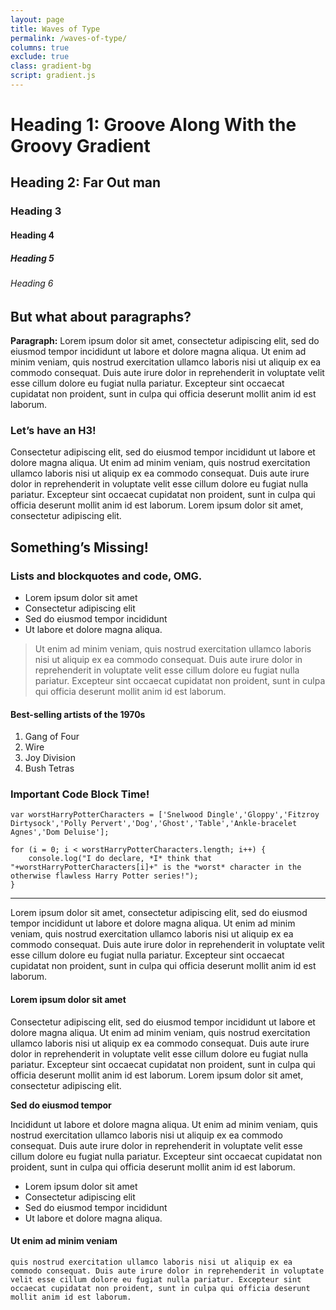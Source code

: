```yaml
---
layout: page
title: Waves of Type
permalink: /waves-of-type/
columns: true
exclude: true
class: gradient-bg
script: gradient.js
---
```


# Heading 1: Groove Along With the Groovy Gradient

## Heading 2: Far Out man

### Heading 3

#### Heading 4

##### Heading 5

###### Heading 6

## But what about paragraphs?

**Paragraph:** Lorem ipsum dolor sit amet, consectetur adipiscing elit, sed do eiusmod tempor incididunt ut labore et dolore magna aliqua. Ut enim ad minim veniam, quis nostrud exercitation ullamco laboris nisi ut aliquip ex ea commodo consequat. Duis aute irure dolor in reprehenderit in voluptate velit esse cillum dolore eu fugiat nulla pariatur. Excepteur sint occaecat cupidatat non proident, sunt in culpa qui officia deserunt mollit anim id est laborum.

### Let’s have an H3!

Consectetur adipiscing elit, sed do eiusmod tempor incididunt ut labore et dolore magna aliqua. Ut enim ad minim veniam, quis nostrud exercitation ullamco laboris nisi ut aliquip ex ea commodo consequat. Duis aute irure dolor in reprehenderit in voluptate velit esse cillum dolore eu fugiat nulla pariatur. Excepteur sint occaecat cupidatat non proident, sunt in culpa qui officia deserunt mollit anim id est laborum. Lorem ipsum dolor sit amet, consectetur adipiscing elit.

## Something’s Missing!

### Lists and blockquotes and code, OMG.

+ Lorem ipsum dolor sit amet
+ Consectetur adipiscing elit
+ Sed do eiusmod tempor incididunt
+ Ut labore et dolore magna aliqua. 

> Ut enim ad minim veniam, quis nostrud exercitation ullamco laboris nisi ut aliquip ex ea commodo consequat. Duis aute irure dolor in reprehenderit in voluptate velit esse cillum dolore eu fugiat nulla pariatur. Excepteur sint occaecat cupidatat non proident, sunt in culpa qui officia deserunt mollit anim id est laborum.

#### Best-selling artists of the 1970s

1. Gang of Four
2. Wire
3. Joy Division
4. Bush Tetras

### Important Code Block Time!

```
var worstHarryPotterCharacters = ['Snelwood Dingle','Gloppy','Fitzroy Dirtysock','Polly Pervert','Dog','Ghost','Table','Ankle-bracelet Agnes','Dom Deluise'];

for (i = 0; i < worstHarryPotterCharacters.length; i++) {
	console.log("I do declare, *I* think that "+worstHarryPotterCharacters[i]+" is the *worst* character in the otherwise flawless Harry Potter series!");
}
```

---

Lorem ipsum dolor sit amet, consectetur adipiscing elit, sed do eiusmod tempor incididunt ut labore et dolore magna aliqua. Ut enim ad minim veniam, quis nostrud exercitation ullamco laboris nisi ut aliquip ex ea commodo consequat. Duis aute irure dolor in reprehenderit in voluptate velit esse cillum dolore eu fugiat nulla pariatur. Excepteur sint occaecat cupidatat non proident, sunt in culpa qui officia deserunt mollit anim id est laborum.

#### Lorem ipsum dolor sit amet

Consectetur adipiscing elit, sed do eiusmod tempor incididunt ut labore et dolore magna aliqua. Ut enim ad minim veniam, quis nostrud exercitation ullamco laboris nisi ut aliquip ex ea commodo consequat. Duis aute irure dolor in reprehenderit in voluptate velit esse cillum dolore eu fugiat nulla pariatur. Excepteur sint occaecat cupidatat non proident, sunt in culpa qui officia deserunt mollit anim id est laborum. Lorem ipsum dolor sit amet, consectetur adipiscing elit.

**Sed do eiusmod tempor**

Incididunt ut labore et dolore magna aliqua. Ut enim ad minim veniam, quis nostrud exercitation ullamco laboris nisi ut aliquip ex ea commodo consequat. Duis aute irure dolor in reprehenderit in voluptate velit esse cillum dolore eu fugiat nulla pariatur. Excepteur sint occaecat cupidatat non proident, sunt in culpa qui officia deserunt mollit anim id est laborum.

+ Lorem ipsum dolor sit amet
+ Consectetur adipiscing elit
+ Sed do eiusmod tempor incididunt
+ Ut labore et dolore magna aliqua. 

#### Ut enim ad minim veniam

`quis nostrud exercitation ullamco laboris nisi ut aliquip ex ea commodo consequat. Duis aute irure dolor in reprehenderit in voluptate velit esse cillum dolore eu fugiat nulla pariatur. Excepteur sint occaecat cupidatat non proident, sunt in culpa qui officia deserunt mollit anim id est laborum.`